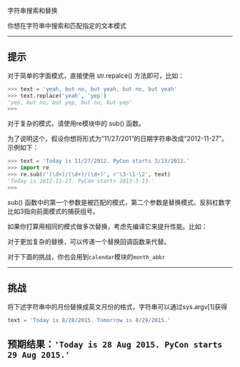 字符串搜索和替换

你想在字符串中搜索和匹配指定的文本模式

----------------------------------------------------------------------
## 提示

对于简单的字面模式，直接使用 str.repalce() 方法即可，比如：
```python
>>> text = 'yeah, but no, but yeah, but no, but yeah'
>>> text.replace('yeah', 'yep')
'yep, but no, but yep, but no, but yep'
>>>
```

对于复杂的模式，请使用re模块中的 sub() 函数。 

为了说明这个，假设你想将形式为”11/27/201”的日期字符串改成”2012-11-27”。示例如下：

```python
>>> text = 'Today is 11/27/2012. PyCon starts 3/13/2013.'
>>> import re
>>> re.sub(r'(\d+)/(\d+)/(\d+)', r'\3-\1-\2', text)
'Today is 2012-11-27. PyCon starts 2013-3-13.'
>>>
```

sub() 函数中的第一个参数是被匹配的模式，第二个参数是替换模式。反斜杠数字比如3指向前面模式的捕获组号。

如果你打算用相同的模式做多次替换，考虑先编译它来提升性能。比如：

对于更加复杂的替换，可以传递一个替换回调函数来代替。

对于下面的挑战，你也会用到`calendar`模块的`month_abbr`

----------------------------------------------------------------------
## 挑战

将下述字符串中的月份替换成英文月份的格式，字符串可以通过sys.argv[1]获得

```python
text = 'Today is 8/28/2015. Tomorrow is 8/29/2015.'
```

预期结果：`'Today is 28 Aug 2015. PyCon starts 29 Aug 2015.'`
----------------------------------------------------------------------
